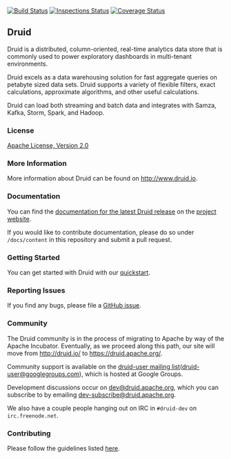 [![Build Status](https://travis-ci.org/druid-io/druid.svg?branch=master)](https://travis-ci.org/druid-io/druid) [![Inspections Status](https://img.shields.io/teamcity/http/teamcity.jetbrains.com/s/OpenSourceProjects_Druid_Inspections.svg?label=TeamCity%20inspections)](https://teamcity.jetbrains.com/viewType.html?buildTypeId=OpenSourceProjects_Druid_Inspections) [![Coverage Status](https://coveralls.io/repos/druid-io/druid/badge.svg?branch=master)](https://coveralls.io/r/druid-io/druid?branch=master)

## Druid

Druid is a distributed, column-oriented, real-time analytics data store
that is commonly used to power exploratory dashboards in multi-tenant
environments.

Druid excels as a data warehousing solution for fast aggregate queries on
petabyte sized data sets. Druid supports a variety of flexible filters, exact
calculations, approximate algorithms, and other useful calculations.

Druid can load both streaming and batch data and integrates with
Samza, Kafka, Storm, Spark, and Hadoop.

### License

[Apache License, Version 2.0](http://www.apache.org/licenses/LICENSE-2.0)

### More Information

More information about Druid can be found on <http://www.druid.io>.

### Documentation

You can find the [documentation for the latest Druid release](http://druid.io/docs/latest/) on
the [project website](http://druid.io/docs/latest/).

If you would like to contribute documentation, please do so under
`/docs/content` in this repository and submit a pull request.

### Getting Started

You can get started with Druid with our [quickstart](http://druid.io/docs/latest/tutorials/quickstart.html).

### Reporting Issues

If you find any bugs, please file a [GitHub issue](https://github.com/druid-io/druid/issues).

### Community

The Druid community is in the process of migrating to Apache by way of the Apache Incubator. Eventually, as we proceed
along this path, our site will move from http://druid.io/ to https://druid.apache.org/.

Community support is available on the
[druid-user mailing list](https://groups.google.com/forum/#!forum/druid-user)(druid-user@googlegroups.com), which
is hosted at Google Groups.

Development discussions occur on [dev@druid.apache.org](https://lists.apache.org/list.html?dev@druid.apache.org), which
you can subscribe to by emailing [dev-subscribe@druid.apache.org](mailto:dev-subscribe@druid.apache.org).

We also have a couple people hanging out on IRC in `#druid-dev` on
`irc.freenode.net`.

### Contributing

Please follow the guidelines listed [here](http://druid.io/community/).
